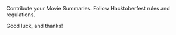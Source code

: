 Contribute your Movie Summaries. Follow Hacktoberfest rules and regulations.

Good luck, and thanks!
